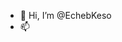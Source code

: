 - 👋 Hi, I’m @EchebKeso
- 📫 <link rel="me" href="https://infosec.exchange/@echebkeso">
<!---
EchebKeso/EchebKeso is a ✨ special ✨ repository because its `README.md` (this file) appears on your GitHub profile.
You can click the Preview link to take a look at your changes.
--->
